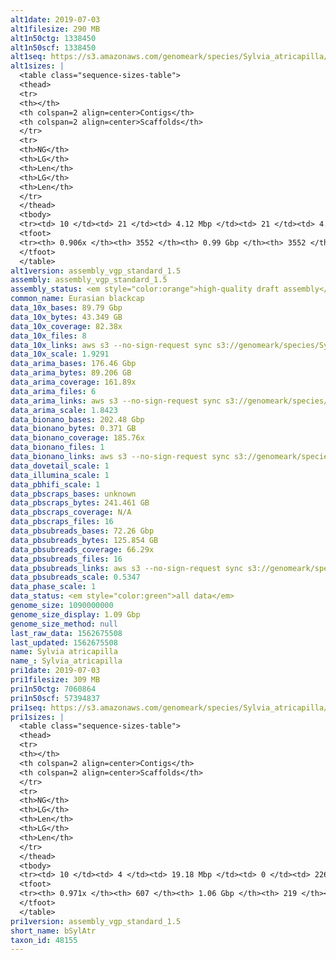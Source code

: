 ```yaml
---
alt1date: 2019-07-03
alt1filesize: 290 MB
alt1n50ctg: 1338450
alt1n50scf: 1338450
alt1seq: https://s3.amazonaws.com/genomeark/species/Sylvia_atricapilla/bSylAtr1/assembly_vgp_standard_1.5/bSylAtr1.alt.asm.20190703.fasta.gz
alt1sizes: |
  <table class="sequence-sizes-table">
  <thead>
  <tr>
  <th></th>
  <th colspan=2 align=center>Contigs</th>
  <th colspan=2 align=center>Scaffolds</th>
  </tr>
  <tr>
  <th>NG</th>
  <th>LG</th>
  <th>Len</th>
  <th>LG</th>
  <th>Len</th>
  </tr>
  </thead>
  <tbody>
  <tr><td> 10 </td><td> 21 </td><td> 4.12 Mbp </td><td> 21 </td><td> 4.12 Mbp </td></tr>  <tr><td> 20 </td><td> 52 </td><td> 3.04 Mbp </td><td> 52 </td><td> 3.04 Mbp </td></tr>  <tr><td> 30 </td><td> 93 </td><td> 2.41 Mbp </td><td> 93 </td><td> 2.41 Mbp </td></tr>  <tr><td> 40 </td><td> 144 </td><td> 1.83 Mbp </td><td> 144 </td><td> 1.83 Mbp </td></tr>  <tr style="background-color:#cccccc;"><td> 50 </td><td> 213 </td><td> 1.34 Mbp </td><td> 213 </td><td> 1.34 Mbp </td></tr>  <tr><td> 60 </td><td> 311 </td><td> 0.90 Mbp </td><td> 311 </td><td> 0.90 Mbp </td></tr>  <tr><td> 70 </td><td> 462 </td><td> 0.55 Mbp </td><td> 462 </td><td> 0.55 Mbp </td></tr>  <tr><td> 80 </td><td> 811 </td><td> 0.15 Mbp </td><td> 811 </td><td> 0.15 Mbp </td></tr>  <tr><td> 90 </td><td> 3059 </td><td> 20.80 Kbp </td><td> 3059 </td><td> 20.80 Kbp </td></tr>  <tr><td> 100 </td><td> - </td><td> - </td><td> - </td><td> - </td></tr>  </tbody>
  <tfoot>
  <tr><th> 0.906x </th><th> 3552 </th><th> 0.99 Gbp </th><th> 3552 </th><th> 0.99 Gbp </th></tr>
  </tfoot>
  </table>
alt1version: assembly_vgp_standard_1.5
assembly: assembly_vgp_standard_1.5
assembly_status: <em style="color:orange">high-quality draft assembly</em>
common_name: Eurasian blackcap
data_10x_bases: 89.79 Gbp
data_10x_bytes: 43.349 GB
data_10x_coverage: 82.38x
data_10x_files: 8
data_10x_links: aws s3 --no-sign-request sync s3://genomeark/species/Sylvia_atricapilla/bSylAtr1/genomic_data/10x/ .<br>
data_10x_scale: 1.9291
data_arima_bases: 176.46 Gbp
data_arima_bytes: 89.206 GB
data_arima_coverage: 161.89x
data_arima_files: 6
data_arima_links: aws s3 --no-sign-request sync s3://genomeark/species/Sylvia_atricapilla/bSylAtr1/genomic_data/arima/ .<br>
data_arima_scale: 1.8423
data_bionano_bases: 202.48 Gbp
data_bionano_bytes: 0.371 GB
data_bionano_coverage: 185.76x
data_bionano_files: 1
data_bionano_links: aws s3 --no-sign-request sync s3://genomeark/species/Sylvia_atricapilla/bSylAtr1/genomic_data/bionano/ .<br>
data_dovetail_scale: 1
data_illumina_scale: 1
data_pbhifi_scale: 1
data_pbscraps_bases: unknown
data_pbscraps_bytes: 241.461 GB
data_pbscraps_coverage: N/A
data_pbscraps_files: 16
data_pbsubreads_bases: 72.26 Gbp
data_pbsubreads_bytes: 125.854 GB
data_pbsubreads_coverage: 66.29x
data_pbsubreads_files: 16
data_pbsubreads_links: aws s3 --no-sign-request sync s3://genomeark/species/Sylvia_atricapilla/bSylAtr1/genomic_data/pacbio/ . --exclude "*scraps.bam* --exclude "*ccs.bam*"<br>
data_pbsubreads_scale: 0.5347
data_phase_scale: 1
data_status: <em style="color:green">all data</em>
genome_size: 1090000000
genome_size_display: 1.09 Gbp
genome_size_method: null
last_raw_data: 1562675508
last_updated: 1562675508
name: Sylvia atricapilla
name_: Sylvia_atricapilla
pri1date: 2019-07-03
pri1filesize: 309 MB
pri1n50ctg: 7060864
pri1n50scf: 57394837
pri1seq: https://s3.amazonaws.com/genomeark/species/Sylvia_atricapilla/bSylAtr1/assembly_vgp_standard_1.5/bSylAtr1.pri.asm.20190703.fasta.gz
pri1sizes: |
  <table class="sequence-sizes-table">
  <thead>
  <tr>
  <th></th>
  <th colspan=2 align=center>Contigs</th>
  <th colspan=2 align=center>Scaffolds</th>
  </tr>
  <tr>
  <th>NG</th>
  <th>LG</th>
  <th>Len</th>
  <th>LG</th>
  <th>Len</th>
  </tr>
  </thead>
  <tbody>
  <tr><td> 10 </td><td> 4 </td><td> 19.18 Mbp </td><td> 0 </td><td> 226.74 Mbp </td></tr>  <tr><td> 20 </td><td> 11 </td><td> 15.60 Mbp </td><td> 0 </td><td> 226.74 Mbp </td></tr>  <tr><td> 30 </td><td> 19 </td><td> 12.03 Mbp </td><td> 1 </td><td> 151.87 Mbp </td></tr>  <tr><td> 40 </td><td> 29 </td><td> 10.01 Mbp </td><td> 2 </td><td> 88.00 Mbp </td></tr>  <tr style="background-color:#cccccc;"><td> 50 </td><td> 42 </td><td style="background-color:#88ff88;"> 7.06 Mbp </td><td> 4 </td><td style="background-color:#88ff88;"> 57.39 Mbp </td></tr>  <tr><td> 60 </td><td> 60 </td><td> 5.18 Mbp </td><td> 6 </td><td> 36.80 Mbp </td></tr>  <tr><td> 70 </td><td> 86 </td><td> 3.19 Mbp </td><td> 10 </td><td> 22.72 Mbp </td></tr>  <tr><td> 80 </td><td> 130 </td><td> 1.97 Mbp </td><td> 15 </td><td> 15.90 Mbp </td></tr>  <tr><td> 90 </td><td> 207 </td><td> 0.88 Mbp </td><td> 24 </td><td> 7.58 Mbp </td></tr>  <tr><td> 100 </td><td> - </td><td> - </td><td> - </td><td> - </td></tr>  </tbody>
  <tfoot>
  <tr><th> 0.971x </th><th> 607 </th><th> 1.06 Gbp </th><th> 219 </th><th> 1.07 Gbp </th></tr>
  </tfoot>
  </table>
pri1version: assembly_vgp_standard_1.5
short_name: bSylAtr
taxon_id: 48155
---
```

